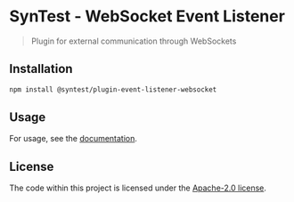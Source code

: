 # SynTest - WebSocket Event Listener

> Plugin for external communication through WebSockets

## Installation

```bash
npm install @syntest/plugin-event-listener-websocket
```

## Usage

For usage, see the [documentation](https://www.syntest.org/docs).

## License

The code within this project is licensed under the [Apache-2.0 license](LICENSE).
